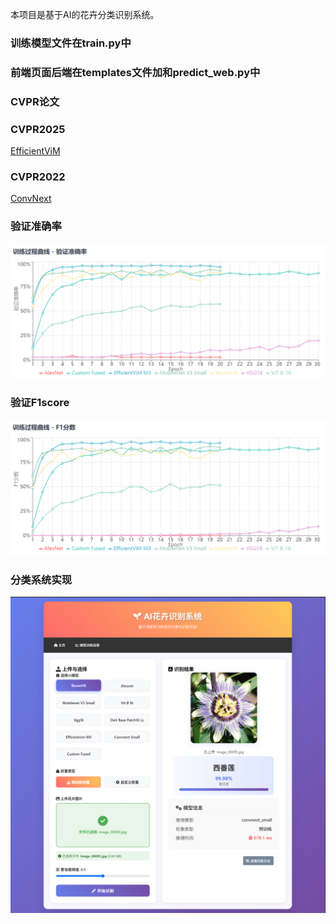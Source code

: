 本项目是基于AI的花卉分类识别系统。
### 训练模型文件在train.py中
### 前端页面后端在templates文件加和predict_web.py中
### CVPR论文
### CVPR2025
[EfficientViM](https://arxiv.org/abs/2411.15241)
### CVPR2022
[ConvNext](https://arxiv.org/abs/2201.03545)
### 验证准确率
![](assert/1.png)
### 验证F1score
![](assert/2.png)
### 分类系统实现
![](assert/4.png)
